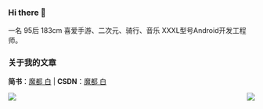 ### Hi there 👋
  一名 95后 183cm 喜爱手游、二次元、骑行、音乐 XXXL型号Android开发工程师。
### 关于我的文章
**简书**：[魔都 白](https://www.jianshu.com/u/9bcda6e88ac9) |  **CSDN**：[魔都 白](https://blog.csdn.net/qq_27948659)

<img align="left" src="https://github-readme-stats.vercel.app/api?username=yangmingchuan&count_private=true&include_all_commits=true&layout=compact&bg_color=30,e96443,904e95&title_color=fff&text_color=fff" />
<img align="right" src="https://github-readme-stats.vercel.app/api/top-langs/?username=yangmingchuan&count_private=true&include_all_commits=true&layout=compact&bg_color=30,e96443,904e95&title_color=fff&text_color=fff" />
